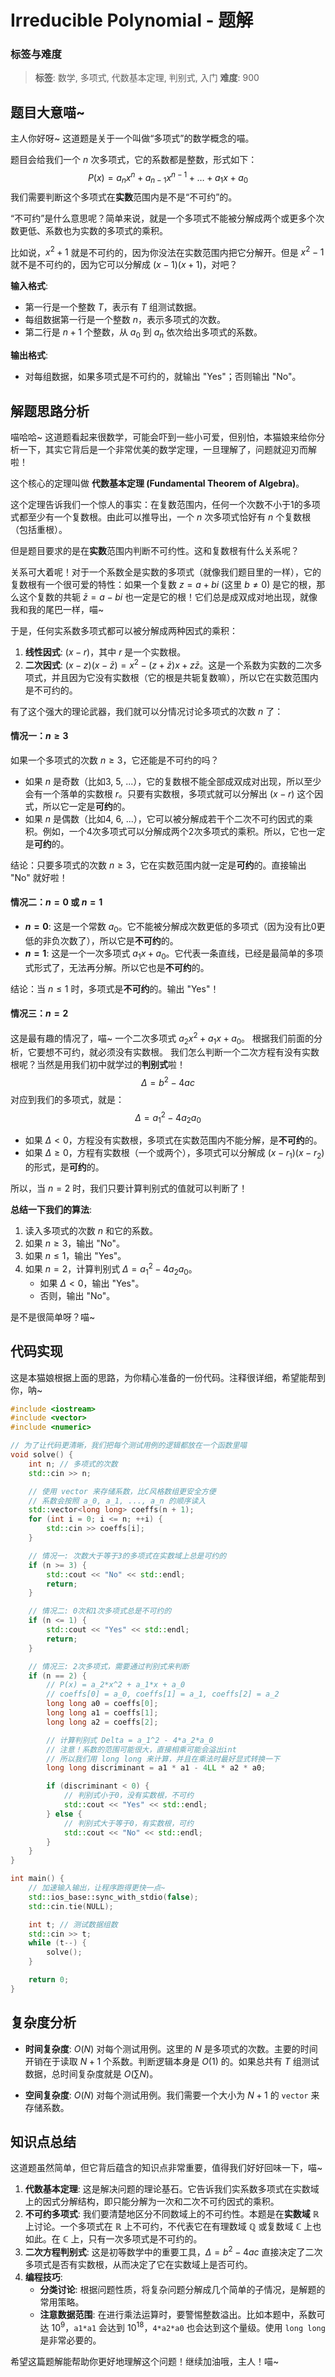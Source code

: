 # Irreducible Polynomial - 题解

### 标签与难度
> **标签**: 数学, 多项式, 代数基本定理, 判别式, 入门
> **难度**: 900

## 题目大意喵~

主人你好呀~ 这道题是关于一个叫做“多项式”的数学概念的喵。

题目会给我们一个 $n$ 次多项式，它的系数都是整数，形式如下：
$$
P(x) = a_n x^n + a_{n-1} x^{n-1} + \dots + a_1 x + a_0
$$
我们需要判断这个多项式在**实数**范围内是不是“不可约”的。

“不可约”是什么意思呢？简单来说，就是一个多项式不能被分解成两个或更多个次数更低、系数也为实数的多项式的乘积。

比如说，$x^2+1$ 就是不可约的，因为你没法在实数范围内把它分解开。但是 $x^2-1$ 就不是不可约的，因为它可以分解成 $(x-1)(x+1)$，对吧？

**输入格式**:
- 第一行是一个整数 $T$，表示有 $T$ 组测试数据。
- 每组数据第一行是一个整数 $n$，表示多项式的次数。
- 第二行是 $n+1$ 个整数，从 $a_0$ 到 $a_n$ 依次给出多项式的系数。

**输出格式**:
- 对每组数据，如果多项式是不可约的，就输出 "Yes"；否则输出 "No"。

## 解题思路分析

喵哈哈~ 这道题看起来很数学，可能会吓到一些小可爱，但别怕，本猫娘来给你分析一下，其实它背后是一个非常优美的数学定理，一旦理解了，问题就迎刃而解啦！

这个核心的定理叫做 **代数基本定理 (Fundamental Theorem of Algebra)**。

这个定理告诉我们一个惊人的事实：在复数范围内，任何一个次数不小于1的多项式都至少有一个复数根。由此可以推导出，一个 $n$ 次多项式恰好有 $n$ 个复数根（包括重根）。

但是题目要求的是在**实数**范围内判断不可约性。这和复数根有什么关系呢？

关系可大着呢！对于一个系数全是实数的多项式（就像我们题目里的一样），它的复数根有一个很可爱的特性：如果一个复数 $z = a+bi$ (这里 $b \neq 0$) 是它的根，那么这个复数的共轭 $\bar{z} = a-bi$ 也一定是它的根！它们总是成双成对地出现，就像我和我的尾巴一样，喵~

于是，任何实系数多项式都可以被分解成两种因式的乘积：
1.  **线性因式**: $(x-r)$，其中 $r$ 是一个实数根。
2.  **二次因式**: $(x-z)(x-\bar{z}) = x^2 - (z+\bar{z})x + z\bar{z}$。这是一个系数为实数的二次多项式，并且因为它没有实数根（它的根是共轭复数嘛），所以它在实数范围内是不可约的。

有了这个强大的理论武器，我们就可以分情况讨论多项式的次数 $n$ 了：

#### 情况一：$n \geq 3$
如果一个多项式的次数 $n \geq 3$，它还能是不可约的吗？
- 如果 $n$ 是奇数（比如3, 5, ...），它的复数根不能全部成双成对出现，所以至少会有一个落单的实数根 $r$。只要有实数根，多项式就可以分解出 $(x-r)$ 这个因式，所以它一定是**可约**的。
- 如果 $n$ 是偶数（比如4, 6, ...），它可以被分解成若干个二次不可约因式的乘积。例如，一个4次多项式可以分解成两个2次多项式的乘积。所以，它也一定是**可约**的。

结论：只要多项式的次数 $n \geq 3$，它在实数范围内就一定是**可约**的。直接输出 "No" 就好啦！

#### 情况二：$n=0$ 或 $n=1$
- **$n=0$**: 这是一个常数 $a_0$。它不能被分解成次数更低的多项式（因为没有比0更低的非负次数了），所以它是**不可约**的。
- **$n=1$**: 这是一个一次多项式 $a_1x + a_0$。它代表一条直线，已经是最简单的多项式形式了，无法再分解。所以它也是**不可约**的。

结论：当 $n \le 1$ 时，多项式是**不可约**的。输出 "Yes"！

#### 情况三：$n=2$
这是最有趣的情况了，喵~ 一个二次多项式 $a_2x^2 + a_1x + a_0$。
根据我们前面的分析，它要想不可约，就必须没有实数根。
我们怎么判断一个二次方程有没有实数根呢？当然是用我们初中就学过的**判别式**啦！
$$
\Delta = b^2 - 4ac
$$
对应到我们的多项式，就是：
$$
\Delta = a_1^2 - 4a_2a_0
$$
- 如果 $\Delta < 0$，方程没有实数根，多项式在实数范围内不能分解，是**不可约**的。
- 如果 $\Delta \ge 0$，方程有实数根（一个或两个），多项式可以分解成 $(x-r_1)(x-r_2)$ 的形式，是**可约**的。

所以，当 $n=2$ 时，我们只要计算判别式的值就可以判断了！

**总结一下我们的算法**:
1.  读入多项式的次数 $n$ 和它的系数。
2.  如果 $n \geq 3$，输出 "No"。
3.  如果 $n \le 1$，输出 "Yes"。
4.  如果 $n = 2$，计算判别式 $\Delta = a_1^2 - 4a_2a_0$。
    - 如果 $\Delta < 0$，输出 "Yes"。
    - 否则，输出 "No"。

是不是很简单呀？喵~

## 代码实现

这是本猫娘根据上面的思路，为你精心准备的一份代码。注释很详细，希望能帮到你，呐~

```cpp
#include <iostream>
#include <vector>
#include <numeric>

// 为了让代码更清晰，我们把每个测试用例的逻辑都放在一个函数里喵
void solve() {
    int n; // 多项式的次数
    std::cin >> n;

    // 使用 vector 来存储系数，比C风格数组更安全方便
    // 系数会按照 a_0, a_1, ..., a_n 的顺序读入
    std::vector<long long> coeffs(n + 1);
    for (int i = 0; i <= n; ++i) {
        std::cin >> coeffs[i];
    }

    // 情况一: 次数大于等于3的多项式在实数域上总是可约的
    if (n >= 3) {
        std::cout << "No" << std::endl;
        return;
    }

    // 情况二: 0次和1次多项式总是不可约的
    if (n <= 1) {
        std::cout << "Yes" << std::endl;
        return;
    }

    // 情况三: 2次多项式，需要通过判别式来判断
    if (n == 2) {
        // P(x) = a_2*x^2 + a_1*x + a_0
        // coeffs[0] = a_0, coeffs[1] = a_1, coeffs[2] = a_2
        long long a0 = coeffs[0];
        long long a1 = coeffs[1];
        long long a2 = coeffs[2];

        // 计算判别式 Delta = a_1^2 - 4*a_2*a_0
        // 注意！系数的范围可能很大，直接相乘可能会溢出int
        // 所以我们用 long long 来计算，并且在乘法时最好显式转换一下
        long long discriminant = a1 * a1 - 4LL * a2 * a0;

        if (discriminant < 0) {
            // 判别式小于0，没有实数根，不可约
            std::cout << "Yes" << std::endl;
        } else {
            // 判别式大于等于0，有实数根，可约
            std::cout << "No" << std::endl;
        }
    }
}

int main() {
    // 加速输入输出，让程序跑得更快一点~
    std::ios_base::sync_with_stdio(false);
    std::cin.tie(NULL);

    int t; // 测试数据组数
    std::cin >> t;
    while (t--) {
        solve();
    }

    return 0;
}
```

## 复杂度分析

- **时间复杂度**: $O(N)$ 对每个测试用例。这里的 $N$ 是多项式的次数。主要的时间开销在于读取 $N+1$ 个系数。判断逻辑本身是 $O(1)$ 的。如果总共有 $T$ 组测试数据，总时间复杂度就是 $O(\sum N)$。

- **空间复杂度**: $O(N)$ 对每个测试用例。我们需要一个大小为 $N+1$ 的 `vector` 来存储系数。

## 知识点总结

这道题虽然简单，但它背后蕴含的知识点非常重要，值得我们好好回味一下，喵~

1.  **代数基本定理**: 这是解决问题的理论基石。它告诉我们实系数多项式在实数域上的因式分解结构，即只能分解为一次和二次不可约因式的乘积。
2.  **不可约多项式**: 我们要清楚地区分不同数域上的不可约性。本题是在**实数域** $\mathbb{R}$ 上讨论。一个多项式在 $\mathbb{R}$ 上不可约，不代表它在有理数域 $\mathbb{Q}$ 或复数域 $\mathbb{C}$ 上也如此。在 $\mathbb{C}$ 上，只有一次多项式是不可约的。
3.  **二次方程判别式**: 这是初等数学中的重要工具，$\Delta = b^2 - 4ac$ 直接决定了二次多项式是否有实数根，从而决定了它在实数域上是否可约。
4.  **编程技巧**:
    - **分类讨论**: 根据问题性质，将复杂问题分解成几个简单的子情况，是解题的常用策略。
    - **注意数据范围**: 在进行乘法运算时，要警惕整数溢出。比如本题中，系数可达 $10^9$，`a1*a1` 会达到 $10^{18}$，`4*a2*a0` 也会达到这个量级。使用 `long long` 是非常必要的。

希望这篇题解能帮助你更好地理解这个问题！继续加油哦，主人！喵~